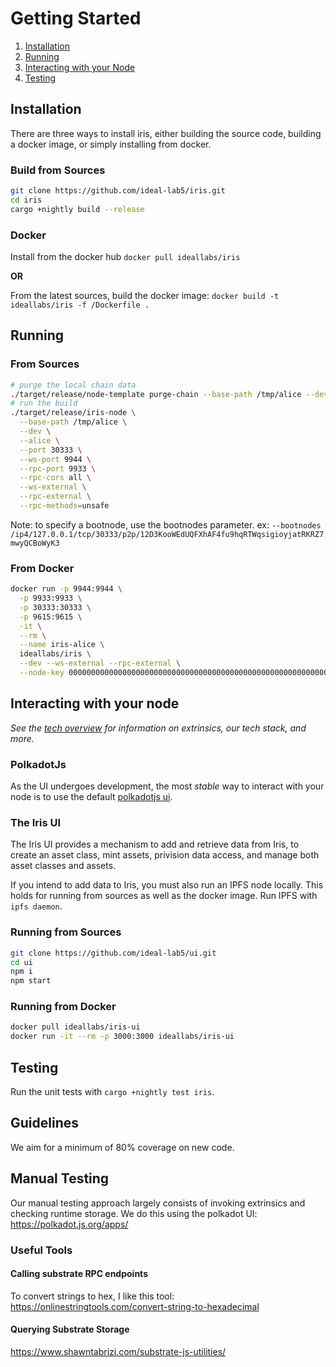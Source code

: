 # Getting Started

1. [Installation](#installation)
2. [Running](#running)
3. [Interacting with your Node](#interacting-with-your-node)
4. [Testing](#testing)

## Installation

There are three ways to install iris, either building the source code, building a docker image, or simply installing from docker.

### Build from Sources

``` bash
git clone https://github.com/ideal-lab5/iris.git
cd iris
cargo +nightly build --release
```

### Docker

Install from the docker hub
`docker pull ideallabs/iris`

**OR**

From the latest sources, build the docker image:
`docker build -t ideallabs/iris -f /Dockerfile .`

## Running

### From Sources

``` bash
# purge the local chain data
./target/release/node-template purge-chain --base-path /tmp/alice --dev -y
# run the build
./target/release/iris-node \
  --base-path /tmp/alice \
  --dev \
  --alice \
  --port 30333 \
  --ws-port 9944 \
  --rpc-port 9933 \
  --rpc-cors all \
  --ws-external \
  --rpc-external \
  --rpc-methods=unsafe
```

Note: to specify a bootnode, use the bootnodes parameter. ex: `--bootnodes /ip4/127.0.0.1/tcp/30333/p2p/12D3KooWEdUQFXhAF4fu9hqRTWqsigioyjatRKRZ7mwyQCBoWyK3`

### From Docker

``` bash
docker run -p 9944:9944 \
  -p 9933:9933 \
  -p 30333:30333 \
  -p 9615:9615 \
  -it \
  --rm \
  --name iris-alice \
  ideallabs/iris \
  --dev --ws-external --rpc-external \
  --node-key 0000000000000000000000000000000000000000000000000000000000000001
```

## Interacting with your node

*See the [tech overview](./tech_overview.md) for information on extrinsics, our tech stack, and more.*

### PolkadotJs

As the UI undergoes development, the most *stable* way to interact with your node is to use the default [polkadotjs ui](https://polkadot.js.org/).

### The Iris UI

The Iris UI provides a mechanism to add and retrieve data from Iris, to create an asset class, mint assets, privision data access, and manage both asset classes and assets.

If you intend to add data to Iris, you must also run an IPFS node locally. This holds for running from sources as well as the docker image. Run IPFS with `ipfs daemon`.

### Running from Sources

``` bash
git clone https://github.com/ideal-lab5/ui.git
cd ui
npm i
npm start
```

### Running from Docker

``` bash
docker pull ideallabs/iris-ui
docker run -it --rm -p 3000:3000 ideallabs/iris-ui
```

## Testing

Run the unit tests with `cargo +nightly test iris`.

## Guidelines

We aim for a minimum of 80% coverage on new code.

## Manual Testing

Our manual testing approach largely consists of invoking extrinsics and checking runtime storage. We do this using the polkadot UI:
https://polkadot.js.org/apps/

### Useful Tools

#### Calling substrate RPC endpoints

To convert strings to hex, I like this tool:
https://onlinestringtools.com/convert-string-to-hexadecimal

#### Querying Substrate Storage

https://www.shawntabrizi.com/substrate-js-utilities/
